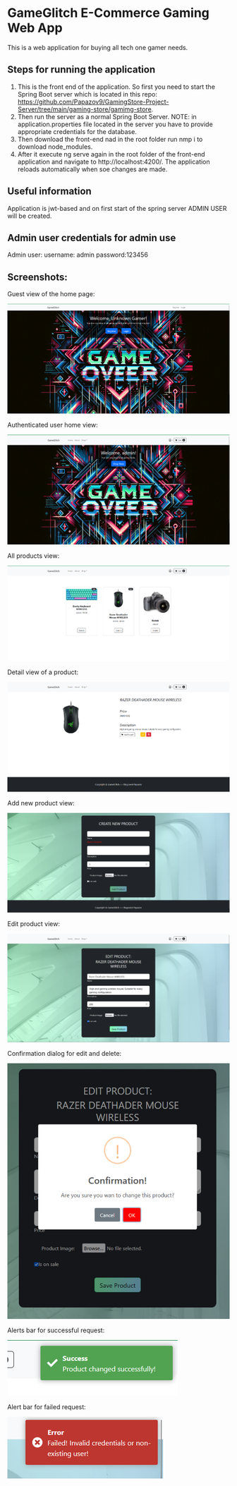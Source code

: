# GameGlitch E-Commerce Gaming Web App
This is a web application for buying all tech one gamer needs.

## Steps for running the application

1. This is the front end of the application. So first you need to start the Spring Boot server which is located in this 
repo: https://github.com/Papazov9/GamingStore-Project-Server/tree/main/gaming-store/gamimg-store. 
2. Then run the server as a normal Spring Boot Server. NOTE: in application.properties file located in the server you have to provide appropriate credentials for the database.
3. Then download the front-end nad in the root folder run nmp i to download node_modules. 
4. After it execute ng serve again in the root folder of the front-end application and navigate to http://localhost:4200/. The application reloads automatically when soe changes are made. 

## Useful information
Application is jwt-based and on first start of the spring server ADMIN USER will be created.

## Admin user credentials for admin use
Admin user:
username: admin
password:123456

## Screenshots:
Guest view of the home page:

![alt text](./imagesRead/home-guest.png)

Authenticated user home view:

![alt text](/imagesRead/home-auth.png)

All products view:

![alt text](/imagesRead/all-products.png)

Detail view of a product:

![alt text](/imagesRead/detailed.png)

Add new product view:

![alt text](/imagesRead/add-product.png)

Edit product view: 

![alt text](/imagesRead/edit-product.png)

Confirmation dialog for edit and delete:

![alt text](/imagesRead/confirmDialog.png)

Alerts bar for successful request:

![alt text](/imagesRead/success.png)

Alert bar for failed request:

![alt text](/imagesRead/failed.png)